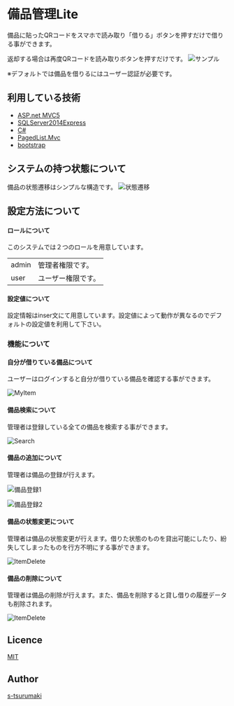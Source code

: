 # 備品管理Lite
備品に貼ったQRコードをスマホで読み取り「借りる」ボタンを押すだけで借りる事ができます。

返却する場合は再度QRコードを読み取りボタンを押すだけです。
![サンプル](https://github.com/s-tsurumaki/OfficeEquipmentControlLite/blob/master/ReadmeImages/QRScanSample.png)
 
※デフォルトでは備品を借りるにはユーザー認証が必要です。
 
## 利用している技術
* [ASP.net MVC5](https://msdn.microsoft.com/ja-jp/library/dn448362(v=vs.118).aspx)
* [SQLServer2014Express](https://www.microsoft.com/ja-jp/download/details.aspx?id=42299)
* [C#](https://msdn.microsoft.com/ja-jp/library/618ayhy6.aspx?f=255&MSPPError=-2147217396)
* [PagedList.Mvc](http://www.asp.net/mvc/overview/getting-started/getting-started-with-ef-using-mvc/sorting-filtering-and-paging-with-the-entity-framework-in-an-asp-net-mvc-application)
* [bootstrap](http://getbootstrap.com/)
 
## システムの持つ状態について
備品の状態遷移はシンプルな構造です。
![状態遷移](https://github.com/s-tsurumaki/OfficeEquipmentControlLite/blob/master/ReadmeImages/State.png)

## 設定方法について
#### ロールについて
このシステムでは２つのロールを用意しています。
<table>
    <tr>
        <td>admin</td>
        <td>管理者権限です。</td>
    </tr>
    <tr>
        <td>user</td>
        <td>ユーザー権限です。</td>
    </tr>
</table>

#### 設定値について
設定情報はinser文にて用意しています。設定値によって動作が異なるのでデフォルトの設定値を利用して下さい。

### 機能について

#### 自分が借りている備品について
ユーザーはログインすると自分が借りている備品を確認する事ができます。
 
![MyItem](https://github.com/s-tsurumaki/OfficeEquipmentControlLite/blob/master/ReadmeImages/MyItem.png)

#### 備品検索について
管理者は登録している全ての備品を検索する事ができます。
 
![Search](https://github.com/s-tsurumaki/OfficeEquipmentControlLite/blob/master/ReadmeImages/ItemSearch.png)

#### 備品の追加について
管理者は備品の登録が行えます。
 
![備品登録1](https://github.com/s-tsurumaki/OfficeEquipmentControlLite/blob/master/ReadmeImages/additem.png)
 
![備品登録2](https://github.com/s-tsurumaki/OfficeEquipmentControlLite/blob/master/ReadmeImages/AddItemMsg.png)

#### 備品の状態変更について
管理者は備品の状態変更が行えます。借りた状態のものを貸出可能にしたり、紛失してしまったものを行方不明にする事ができます。
 
![ItemDelete](https://github.com/s-tsurumaki/OfficeEquipmentControlLite/blob/master/ReadmeImages/ItemEdit.png)

#### 備品の削除について
管理者は備品の削除が行えます。また、備品を削除すると貸し借りの履歴データも削除されます。
 
![ItemDelete](https://github.com/s-tsurumaki/OfficeEquipmentControlLite/blob/master/ReadmeImages/ItemDelete.png)

## Licence

[MIT](https://github.com/tcnksm/tool/blob/master/LICENCE)

## Author

[s-tsurumaki](https://github.com/s-tsurumaki)
